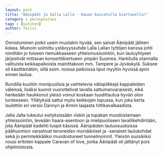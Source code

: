 ```yaml
---
layout: post
title: "Äänipäät ja Salla Lalla - Kauan kaivatulla kiertueella!"
category : peruspostaus
tags : [uutinen]
author: Teitsi
---
```


Onnistuminen poikii usein muutakin hyvää, sen saivat Äänipäät jälleen kokea. Muinoin solmittu ystävyyssuhde Lalla Lallan tyttöjen kanssa johti nimittäin jo toiseen riemukkaaseen yhteismusisointiin, kun lauluyhtyeet järjestivät mittavan konserttikiertueen ympäri Suomea. Harkitulla otannalla valituista keikkapaikoista mainittakoon mm. Tampere ja Jyväskylä. Suksee oli käsittämätön, sillä esim. noissa paikoissa liput myytiin hyvissä ajoin ennen laulua.

Rundilla kuultiin monipuolisia ja vaihtelevia välispiikkejä kappaleiden väleissä, lisäksi kuorot vuorottelivat lavalla sattumanvaraisesti, eikä henkeään haukkonut yleisö voinut koskaan tuudittautua hyvän olon tunteeseen. Yllätyksiä sattui myös keikkojen lopussa, kun joka kerta laulettiin eri versio Dannyn ja Armin laajasta hittikavalkaadista.

Jalla Jalla tukeutui esityksissään viskin ja tupakan muodostamaan yhteissointiin, leveään haara-asentoon ja mielipuoliseen lavaliikehdintään, jota Äänipäät kadehti tuopit käsissä. Äänipäiden lauluosuuksissa päähuomion varastivat tenoreiden moniääniset ja -sanaiset laulukohdat sekä jo perinteikkääksi muodostuneet tunnelmoinnit. Yleisön suosikiksi nousi eritoten kappale Caravan of love, jonka Äänipäät oli jättänyt pois ohjelmistosta.
